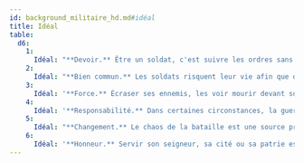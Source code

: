 ```yaml
---
id: background_militaire_hd.md#idéal
title: Idéal
table:
  d6:
    1:
      Idéal: "**Devoir.** Être un soldat, c'est suivre les ordres sans poser de question. (Loyal)"
    2:
      Idéal: "**Bien commun.** Les soldats risquent leur vie afin que d'autres vivent la leur en paix. (Bon)"
    3:
      Idéal: '**Force.** Écraser ses ennemis, les voir mourir devant soi, et entendre les lamentations de leurs femmes. (Mauvais)'
    4:
      Idéal: '**Responsabilité.** Dans certaines circonstances, la guerre est un mal nécessaire. (Neutre)'
    5:
      Idéal: "**Changement.** Le chaos de la bataille est une source primale d'énergie et de changement. (Chaotique)"
    6:
      Idéal: '**Honneur.** Servir son seigneur, sa cité ou sa patrie est la mission la plus honorable qui soit. (Loyal)'
---
```


